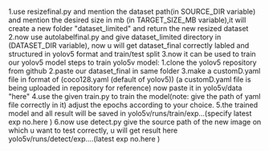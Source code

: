 1.use resizefinal.py and mention the dataset path(in SOURCE_DIR variable) and mention the desired size in mb (in TARGET_SIZE_MB variable),it will create a new folder "dataset_limited" and return the new resized dataset
2.now use autolabelfinal.py and give dataset_limited directory in (DATASET_DIR variable), now u will get dataset_final correctly labled and structured in yolov5 format and train/test split
3.now it can be used to train our yolov5 model
  steps to train yolo5v model:
  1.clone the yolov5 repository from github
  2.paste our dataset_final in same folder
  3.make a customD.yaml file in format of (coco128.yaml (default of yolov5))
  (a customD.yaml file is being uploaded in repository for reference)
  now paste it in yolo5v/data "here" 
  4.use the given train.py to train the model(note: give the path of yaml file correctly in it) adjust the epochs according to your choice.
  5.the trained model and all result will be saved in yolo5v/runs/train/exp...(specify latest exp no.here )
  6.now use detect.py give the source path of the new image on which u want to test correctly, u will get result here yolo5v/runs/detect/exp....(latest exp no.here )
